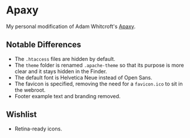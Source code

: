 # Apaxy

My personal modification of Adam Whitcroft's [Apaxy](https://github.com/AdamWhitcroft/Apaxy).

## Notable Differences

- The `.htaccess` files are hidden by default.
- The `theme` folder is renamed `.apache-theme` so that its purpose is more clear and it stays hidden in the Finder.
- The default font is Helvetica Neue instead of Open Sans.
- The favicon is specified, removing the need for a `favicon.ico` to sit in the webroot.
- Footer example text and branding removed.

## Wishlist

- Retina-ready icons.